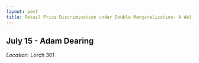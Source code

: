```yaml
---
layout: post
title: Retail Price Discrimination under Double Marginalization- A Welfare Analysis
---
```

## July 15 - Adam Dearing

*Location:* Lorch 301



